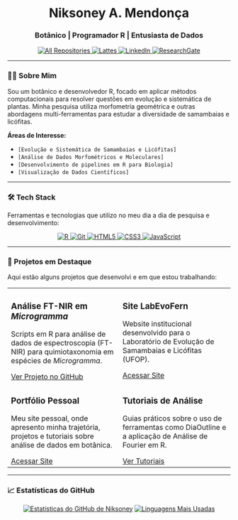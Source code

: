 <div align="center">
  <h1 align="center">Niksoney A. Mendonça</h1>
  <h3 align="center">Botânico | Programador R | Entusiasta de Dados</h3>
  
  <p align="center">
    <a href="https://github.com/niksoney?tab=repositories" target="_blank">
      <img alt="All Repositories" title="All Repositories" src="https://img.shields.io/badge/-repositórios-2E8B57?style=for-the-badge&logo=github&logoColor=white"/>
    </a>
    <a href="http://lattes.cnpq.br/3437999134934422" target="_blank">
      <img alt="Lattes" title="Lattes" src="https://img.shields.io/badge/Lattes-000000?style=for-the-badge&logo=ReadMe&logoColor=white"/>
    </a>
    <a href="https://www.linkedin.com/in/niksoney-azevedo-mendon%C3%A7a-aa0582228/" target="_blank">
      <img alt="LinkedIn" title="LinkedIn" src="https://img.shields.io/badge/LinkedIn-0077B5?style=for-the-badge&logo=linkedin&logoColor=white"/>
    </a>
    <a href="https://www.researchgate.net/profile/Niksoney-Mendonca?ev=hdr_xprf" target="_blank">
      <img alt="ResearchGate" title="ResearchGate" src="https://img.shields.io/badge/ResearchGate-00CCBB?style=for-the-badge&logo=researchgate&logoColor=white"/>
    </a>
  </p>
</div>

---

### 👨‍💻 Sobre Mim

Sou um botânico e desenvolvedor R, focado em aplicar métodos computacionais para resolver questões em evolução e sistemática de plantas. Minha pesquisa utiliza morfometria geométrica e outras abordagens multi-ferramentas para estudar a diversidade de samambaias e licófitas.

**Áreas de Interesse:**
- `[Evolução e Sistemática de Samambaias e Licófitas]`
- `[Análise de Dados Morfométricos e Moleculares]`
- `[Desenvolvimento de pipelines em R para Biologia]`
- `[Visualização de Dados Científicos]`

---

### 🛠️ Tech Stack

Ferramentas e tecnologias que utilizo no meu dia a dia de pesquisa e desenvolvimento:

<p align="center">
  <a href="https://www.r-project.org/" target="_blank">
    <img src="https://img.shields.io/badge/R-276DC3?style=for-the-badge&logo=r&logoColor=white" alt="R">
  </a>
  <a href="https://git-scm.com/" target="_blank">
    <img src="https://img.shields.io/badge/GIT-E44C30?style=for-the-badge&logo=git&logoColor=white" alt="Git">
  </a>
  <a href="https://developer.mozilla.org/en-US/docs/Web/HTML" target="_blank">
    <img src="https://img.shields.io/badge/HTML5-E34F26?style=for-the-badge&logo=html5&logoColor=white" alt="HTML5">
  </a>
  <a href="https://developer.mozilla.org/en-US/docs/Web/CSS" target="_blank">
    <img src="https://img.shields.io/badge/CSS3-1572B6?style=for-the-badge&logo=css3&logoColor=white" alt="CSS3">
  </a>
  <a href="https://developer.mozilla.org/en-US/docs/Web/JavaScript" target="_blank">
    <img src="https://img.shields.io/badge/JavaScript-F7DF1E?style=for-the-badge&logo=javascript&logoColor=black" alt="JavaScript">
  </a>
</p>

---

### 🚀 Projetos em Destaque

Aqui estão alguns projetos que desenvolvi e em que estou trabalhando:

<table>
  <tr>
    <td width="50%" valign="top">
      <h3>Análise FT-NIR em <i>Microgramma</i></h3>
      <p>Scripts em R para análise de dados de espectroscopia (FT-NIR) para quimiotaxonomia em espécies de <i>Microgramma</i>.</p>
      <a href="https://github.com/niksoney/Nir-Microgramma-FTNIR" target="_blank">Ver Projeto no GitHub</a>
    </td>
    <td width="50%" valign="top">
      <h3>Site LabEvoFern</h3>
      <p>Website institucional desenvolvido para o Laboratório de Evolução de Samambaias e Licófitas (UFOP).</p>
      <a href="https://labevofern.github.io/sitelab/" target="_blank">Acessar Site</a>
    </td>
  </tr>
  <tr>
    <td width="50%" valign="top">
      <h3>Portfólio Pessoal</h3>
      <p>Meu site pessoal, onde apresento minha trajetória, projetos e tutoriais sobre análise de dados em botânica.</p>
      <a href="https://niksoney.github.io/bio/index.html#sobre" target="_blank">Acessar Site</a>
    </td>
    <td width="50%" valign="top">
      <h3>Tutoriais de Análise</h3>
      <p>Guias práticos sobre o uso de ferramentas como DiaOutline e a aplicação de Análise de Fourier em R.</p>
      <a href="https://github.com/niksoney/niksoney/tree/main/tutoriaispronto" target="_blank">Ver Tutoriais</a>
    </td>
  </tr>
</table>

---

### 📈 Estatísticas do GitHub

<div align="center">

[![Estatísticas do GitHub de Niksoney](https://github-readme-stats.vercel.app/api?username=niksoney&show_icons=true&theme=radical&hide_border=true&include_all_commits=true&count_private=true)](https://github.com/anuraghazra/github-readme-stats)
[![Linguagens Mais Usadas](https://github-readme-stats.vercel.app/api/top-langs/?username=niksoney&layout=compact&langs_count=8&theme=radical&hide_border=true)](https://github.com/anuraghazra/github-readme-stats)

</div>
